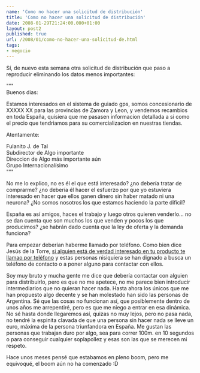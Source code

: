 ```yaml
---
name: 'Como no hacer una solicitud de distribución'
title: 'Como no hacer una solicitud de distribución'
date: 2008-01-29T21:24:00.000+01:00
layout: post2
published: true
url: /2008/01/como-no-hacer-una-solicitud-de.html
tags: 
- negocio
---
```


Sí, de nuevo esta semana otra solicitud de distribución que paso a reproducir eliminando los datos menos importantes:  
  
"""  
Buenos dias:  
  
Estamos interesados en el sistema de guiado gps, somos concesionario de XXXXX XX para las provincias de Zamora y Leon, y vendemos recambios en toda España, quisiera que me pasasen informacion detallada a si como el precio que tendriamos para su comercializacion en nuestras tiendas.  
  
Atentamente:  
  
Fulanito J. de Tal  
Subdirector de Algo importante  
Direccion de Algo más importante aún  
Grupo Internacionalísimo  
"""  
  
No me lo explico, no es él el que está interesado? ¿no debería tratar de comprarme? ¿no debería él hacer el esfuerzo por que yo estuviera interesado en hacer que ellos ganen dinero sin haber matado ni una neurona? ¿No somos nosotros los que estamos haciendo la parte difícil?  
  
España es así amigos, haces el trabajo y luego otros quieren venderlo... no se dan cuenta que son muchos los que venden y pocos los que producimos? ¿se habrán dado cuenta que la ley de oferta y la demanda funciona?  
  
Para empezar deberían haberme llamado por teléfono. Como bien dice Jesús de la Torre, [si alguien está de verdad interesado en tu producto te llamao por teléfono](http://jesusdelatorre.wordpress.com/2008/01/18/hey-pelao/) y estas personas nisiquiera se han dignado a busca un teléfono de contacto o a poner alguno para contactar con ellos.  
  
Soy muy bruto y mucha gente me dice que debería contactar con alguien para distribuirlo, pero es que no me apetece, no me parece bien introducir intermediarios que no quieran hacer nada. Hasta ahora los únicos que me han propuesto algo decente y se han molestado han sido las personas de Argentina. Sé que las cosas no funcionan así, que posiblemente dentro de unos años me arrepentiré, pero es que me niego a entrar en esa dinámica. No sé hasta donde llegaremos así, quizas no muy lejos, pero no pasa nada, no tendré la espinita clavada de que una persona sin hacer nada se lleve un euro, máxima de la persona triunfandora en España. Me gustan las personas que trabajan duro por algo, sea para correr 100m. en 10 segundos o para conseguir cualquier soplapollez y esas son las que se merecen mi respeto.  
  
Hace unos meses pensé que estabamos en pleno boom, pero me equivoqué, el boom aún no ha comenzado :D
